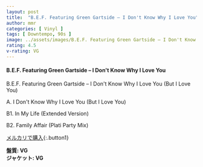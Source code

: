 ```yaml
---
layout: post
title:  "B.E.F. Featuring Green Gartside – I Don't Know Why I Love You"
author: mmr
categories: [ Vinyl ]
tags: [ Downtempo, 90s ]
image: ../assets/images/B.E.F. Featuring Green Gartside – I Don't Know Why I Love You.jpg
rating: 4.5
v-rating: VG
---
```


#### B.E.F. Featuring Green Gartside – I Don't Know Why I Love You

B.E.F. Featuring Green Gartside – I Don't Know Why I Love You (But I Love You)

A. I Don't Know Why I Love You (But I Love You)

B1. In My Life (Extended Version)

B2. Family Affair (Plati Party Mix)

[メルカリで購入](https://jp.mercari.com/item/m50800315242?afid=6142608987){:.button1}

<div class="mt-4 mb-4 d-flex align-items-center">
<strong class="mr-1">盤質: VG</strong>
</div>
<div class="mt-4 mb-4 d-flex align-items-center">
<strong class="mr-1">ジャケット: VG</strong>
</div>
